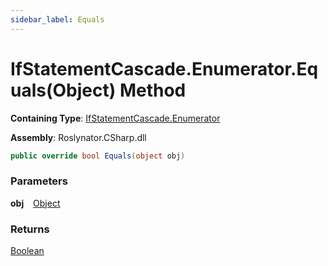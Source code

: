 ```yaml
---
sidebar_label: Equals
---
```


# IfStatementCascade\.Enumerator\.Equals\(Object\) Method

**Containing Type**: [IfStatementCascade.Enumerator](../index.md)

**Assembly**: Roslynator\.CSharp\.dll

```csharp
public override bool Equals(object obj)
```

### Parameters

**obj** &ensp; [Object](https://docs.microsoft.com/en-us/dotnet/api/system.object)

### Returns

[Boolean](https://docs.microsoft.com/en-us/dotnet/api/system.boolean)

